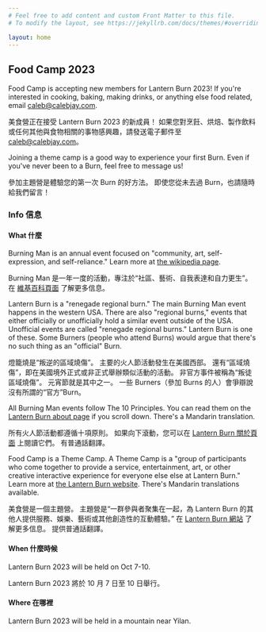 ```yaml
---
# Feel free to add content and custom Front Matter to this file.
# To modify the layout, see https://jekyllrb.com/docs/themes/#overriding-theme-defaults

layout: home
---
```


## Food Camp 2023

Food Camp is accepting new members for Lantern Burn 2023! If you're interested in cooking, baking, making drinks, or anything else food related, email caleb@calebjay.com.

美食營正在接受 Lantern Burn 2023 的新成員！ 如果您對烹飪、烘焙、製作飲料或任何其他與食物相關的事物感興趣，請發送電子郵件至 caleb@calebjay.com。

Joining a theme camp is a good way to experience your first Burn. Even if you've never been to a Burn, feel free to message us!

參加主題營是體驗您的第一次 Burn 的好方法。 即使您從未去過 Burn，也請隨時給我們留言！

### Info 信息

#### What 什麼

Burning Man is an annual event focused on "community, art, self-expression, and self-reliance." Learn more at [the wikipedia page](https://en.wikipedia.org/wiki/Burning_Man).

Burning Man 是一年一度的活動，專注於“社區、藝術、自我表達和自力更生”。 在 [維基百科頁面](https://en.wikipedia.org/wiki/Burning_Man) 了解更多信息。

Lantern Burn is a "renegade regional burn." The main Burning Man event happens in the western USA. There are also "regional burns," events that either officially or unofficially hold a similar event outside of the USA. Unofficial events are called "renegade regional burns." Lantern Burn is one of these. Some Burners (people who attend Burns) would argue that there's no such thing as an "official" Burn.

燈籠燒是“叛逆的區域燒傷”。 主要的火人節活動發生在美國西部。 還有“區域燒傷”，即在美國境外正式或非正式舉辦類似活動的活動。 非官方事件被稱為“叛徒區域燒傷”。 元宵節就是其中之一。 一些 Burners（參加 Burns 的人）會爭辯說沒有所謂的“官方”Burn。

All Burning Man events follow The 10 Principles. You can read them on the [Lantern Burn about page](https://lanternburn.com/about/) if you scroll down. There's a Mandarin translation.

所有火人節活動都遵循十項原則。 如果向下滾動，您可以在 [Lantern Burn 關於頁面](https://lanternburn.com/about/) 上閱讀它們。 有普通話翻譯。

Food Camp is a Theme Camp. A Theme Camp is a "group of  participants who come together to provide a service, entertainment, art, or other creative interactive experience for everyone else else at Lantern Burn." Learn more at [the Lantern Burn website](https://lanternburn.com/participate/theme-camps/). There's Mandarin translations available.

美食營是一個主題營。 主題營是“一群參與者聚集在一起，為 Lantern Burn 的其他人提供服務、娛樂、藝術或其他創造性的互動體驗。” 在 [Lantern Burn 網站](https://lanternburn.com/participate/theme-camps/) 了解更多信息。 提供普通話翻譯。

#### When 什麼時候

Lantern Burn 2023 will be held on Oct 7-10.

Lantern Burn 2023 將於 10 月 7 日至 10 日舉行。

#### Where 在哪裡

Lantern Burn 2023 will be held in a mountain near Yilan.
